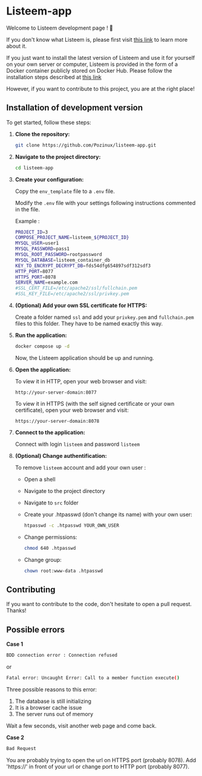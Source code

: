 # Listeem-app

Welcome to Listeem development page ! 🚀 

If you don't know what Listeem is, please first visit [this link](https://github.com/Pozinux/listeem) to learn more about it. 

If you just want to install the latest version of Listeem and use it for yourself on your own server or computer, Listeem is provided in the form of a Docker container publicly stored on Docker Hub. Please follow the installation steps described at [this link](https://github.com/Pozinux/listeem)

However, if you want to contribute to this project, you are at the right place!

## Installation of development version

To get started, follow these steps:

1. **Clone the repository:**

    ```bash
    git clone https://github.com/Pozinux/listeem-app.git
    ```

2. **Navigate to the project directory:**
 
    ```bash
    cd listeem-app
    ```

3. **Create your configuration:**
    
    Copy the `env_template` file to a `.env` file.
    
    Modify the `.env` file with your settings following instructions commented in the file.

    Example :

    ```bash
    PROJECT_ID=3
    COMPOSE_PROJECT_NAME=listeem_${PROJECT_ID}
    MYSQL_USER=user1
    MYSQL_PASSWORD=pass1
    MYSQL_ROOT_PASSWORD=rootpassword
    MYSQL_DATABASE=listeem_container_db
    KEY_TO_ENCRYPT_DECRYPT_DB=fds54dfg654897sdf312sdf3
    HTTP_PORT=8077
    HTTPS_PORT=8078
    SERVER_NAME=example.com
    #SSL_CERT_FILE=/etc/apache2/ssl/fullchain.pem
    #SSL_KEY_FILE=/etc/apache2/ssl/privkey.pem
    ```

4. **(Optional) Add your own SSL certificate for HTTPS:**
    
    Create a folder named `ssl` and add your `privkey.pem` and `fullchain.pem` files to this folder. They have to be named exactly this way.

5. **Run the application:**
   
    ```bash
    docker compose up -d
    ```

    Now, the Listeem application should be up and running. 

6. **Open the application:**

    To view it in HTTP, open your web browser and visit:

    `http://your-server-domain:8077`

    To view it in HTTPS (with the self signed certificate or your own certificate), open your web browser and visit:

    `https://your-server-domain:8078`

7. **Connect to the application:**

    Connect with login `listeem` and password `listeem`

8. **(Optional) Change authentification:**

    To remove `listeem` account and add your own user : 

    * Open a shell
    * Navigate to the project directory 
    * Navigate to `src` folder
    * Create your .htpasswd (don't change its name) with your own user:

        ```bash
        htpasswd -c .htpasswd YOUR_OWN_USER
        ```

    * Change permissions:

        ```bash
        chmod 640 .htpasswd
        ```
        
    * Change group:

        ```bash
        chown root:www-data .htpasswd
        ```

## Contributing

If you want to contribute to the code, don't hesitate to open a pull request. Thanks!

## Possible errors

**Case 1**

 ```bash
BDD connection error : Connection refused
 ```

or 

 ```bash
Fatal error: Uncaught Error: Call to a member function execute()
 ```

Three possible reasons to this error:

1. The database is still initializing
3. It is a browser cache issue
4. The server runs out of memory
   
Wait a few seconds, visit another web page and come back.

**Case 2**

 ```bash
Bad Request
 ```

You are probably trying to open the url on HTTPS port (probably 8078). Add 'https://' in front of your url or change port to HTTP port (probably 8077).
